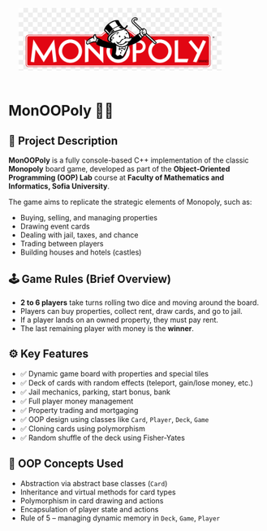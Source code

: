 
<img src="readmePic.png" alt="MonOOPoly Logo" width="400" style="padding: 20px;"/>

# MonOOPoly 🎲💼

## 📌 Project Description

**MonOOPoly** is a fully console-based C++ implementation of the classic **Monopoly** board game, developed as part of the **Object-Oriented Programming (OOP) Lab** course at **Faculty of Mathematics and Informatics, Sofia University**.

The game aims to replicate the strategic elements of Monopoly, such as:
- Buying, selling, and managing properties
- Drawing event cards
- Dealing with jail, taxes, and chance
- Trading between players
- Building houses and hotels (castles)

## 🕹️ Game Rules (Brief Overview)

- **2 to 6 players** take turns rolling two dice and moving around the board.
- Players can buy properties, collect rent, draw cards, and go to jail.
- If a player lands on an owned property, they must pay rent.
- The last remaining player with money is the **winner**.

## ⚙️ Key Features

- ✅ Dynamic game board with properties and special tiles
- ✅ Deck of cards with random effects (teleport, gain/lose money, etc.)
- ✅ Jail mechanics, parking, start bonus, bank
- ✅ Full player money management
- ✅ Property trading and mortgaging
- ✅ OOP design using classes like `Card`, `Player`, `Deck`, `Game`
- ✅ Cloning cards using polymorphism
- ✅ Random shuffle of the deck using Fisher-Yates

## 🧠 OOP Concepts Used

- Abstraction via abstract base classes (`Card`)
- Inheritance and virtual methods for card types
- Polymorphism in card drawing and actions
- Encapsulation of player state and actions
- Rule of 5 – managing dynamic memory in `Deck`, `Game`, `Player`
